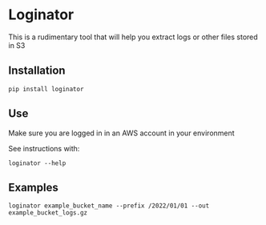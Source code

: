 # Loginator
 This is a rudimentary tool that will help you extract logs or other files stored in S3

 ## Installation

 ```
 pip install loginator
 ```

 ## Use
 Make sure you are logged in in an AWS account in your environment

 See instructions with:

 ```
 loginator --help
 ```

 ## Examples

 ```
 loginator example_bucket_name --prefix /2022/01/01 --out example_bucket_logs.gz
 ```
